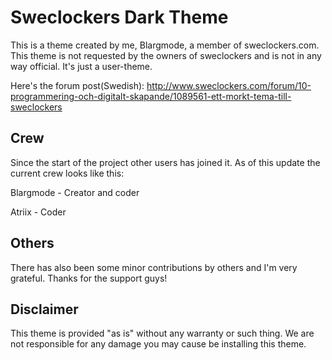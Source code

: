 Sweclockers Dark Theme
======================

This is a theme created by me, Blargmode, a member of sweclockers.com. This theme is not requested by the owners of sweclockers and is not in any way official. It's just a user-theme.

Here's the forum post(Swedish): http://www.sweclockers.com/forum/10-programmering-och-digitalt-skapande/1089561-ett-morkt-tema-till-sweclockers

Crew
----
Since the start of the project other users has joined it.
As of this update the current crew looks like this:

Blargmode	- Creator and coder

Atriix		- Coder

Others
------
There has also been some minor contributions by others and I'm very grateful.
Thanks for the support guys!

Disclaimer
----------
This theme is provided "as is" without any warranty or such thing. We are not responsible for any damage you may cause be installing this theme.